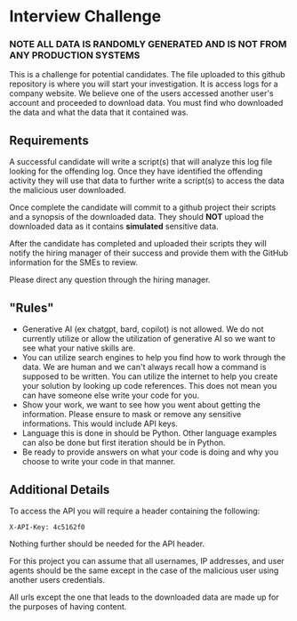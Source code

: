 # Interview Challenge
### NOTE ALL DATA IS RANDOMLY GENERATED AND IS NOT FROM ANY PRODUCTION SYSTEMS
This is a challenge for potential candidates. The file uploaded to this github repository is where you will start your investigation. It is access logs for a company website. We believe one of the users accessed another user's account and proceeded to download data. You must find who downloaded the data and what the data that it contained was.

## Requirements
A successful candidate will write a script(s) that will analyze this log file looking for the offending log. Once they have identified the offending activity they will use that data to further write a script(s) to access the data the malicious user downloaded. 

Once complete the candidate will commit to a github project their scripts and a synopsis of the downloaded data. They should **NOT** upload the downloaded data as it contains **simulated** sensitive data. 

After the candidate has completed and uploaded their scripts they will notify the hiring manager of their success and provide them with the GitHub information for the SMEs to review. 

Please direct any question through the hiring manager. 

## "Rules"
- Generative AI (ex chatgpt, bard, copilot) is not allowed. We do not currently utilize or allow the utilization of generative AI so we want to see what your native skills are.
- You can utilize search engines to help you find how to work through the data. We are human and we can't always recall how a command is supposed to be written. You can utilize the internet to help you create your solution by looking up code references. This does not mean you can have someone else write your code for you. 
- Show your work, we want to see how you went about getting the information. Please ensure to mask or remove any sensitive informations. This would include API keys.
- Language this is done in should be Python. Other language examples can also be done but first iteration should be in Python. 
- Be ready to provide answers on what your code is doing and why you choose to write your code in that manner.

## Additional Details
To access the API you will require a header containing the following:

```X-API-Key: 4c5162f0```

Nothing further should be needed for the API header.

For this project you can assume that all usernames, IP addresses, and user agents should be the same except in the case of the malicious user using another users credentials. 

All urls except the one that leads to the downloaded data are made up for the purposes of having content.

